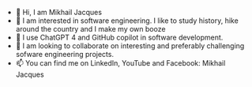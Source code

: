 - 👋 Hi, I am Mikhail Jacques
- 👀 I am interested in software engineering. I like to study history, hike around the country and I make my own booze
- 🌱 I use ChatGPT 4 and GitHub copilot in software development.
- 💞️ I am looking to collaborate on interesting and preferably challenging sofware engineering projects.
- 📫 You can find me on LinkedIn, YouTube and Facebook: Mikhail Jacques

<!---
MikhailJacques/MikhailJacques is a ✨ special ✨ repository because its `README.md` (this file) appears on your GitHub profile.
You can click the Preview link to take a look at your changes.
--->
